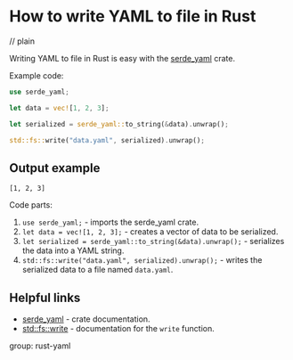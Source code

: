 # How to write YAML to file in Rust
// plain

Writing YAML to file in Rust is easy with the [serde_yaml](https://docs.rs/serde_yaml/0.8.13/serde_yaml/) crate.

Example code:
```rust
use serde_yaml;

let data = vec![1, 2, 3];

let serialized = serde_yaml::to_string(&data).unwrap();

std::fs::write("data.yaml", serialized).unwrap();
```

## Output example
```
[1, 2, 3]
```

Code parts:

1. `use serde_yaml;` - imports the serde_yaml crate.
2. `let data = vec![1, 2, 3];` - creates a vector of data to be serialized.
3. `let serialized = serde_yaml::to_string(&data).unwrap();` - serializes the data into a YAML string.
4. `std::fs::write("data.yaml", serialized).unwrap();` - writes the serialized data to a file named `data.yaml`.

## Helpful links

- [serde_yaml](https://docs.rs/serde_yaml/0.8.13/serde_yaml/) - crate documentation.
- [std::fs::write](https://doc.rust-lang.org/std/fs/fn.write.html) - documentation for the `write` function.

group: rust-yaml